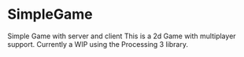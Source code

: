 # SimpleGame
Simple Game with server and client
This is a 2d Game with multiplayer support. Currently a WIP using the Processing 3 library.
